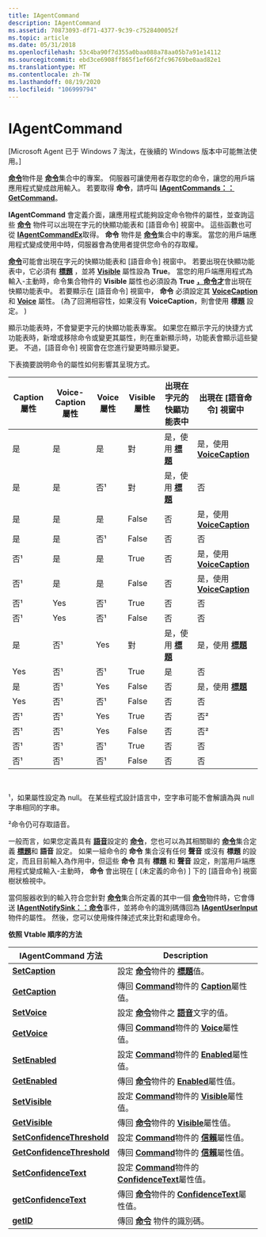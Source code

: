 ```yaml
---
title: IAgentCommand
description: IAgentCommand
ms.assetid: 70873093-df71-4377-9c39-c7528400052f
ms.topic: article
ms.date: 05/31/2018
ms.openlocfilehash: 53c4ba90f7d355a0baa088a78aa05b7a91e14112
ms.sourcegitcommit: ebd3ce6908ff865f1ef66f2fc96769be0aad82e1
ms.translationtype: MT
ms.contentlocale: zh-TW
ms.lasthandoff: 08/19/2020
ms.locfileid: "106999794"
---
```

# <a name="iagentcommand"></a>IAgentCommand

\[Microsoft Agent 已于 Windows 7 淘汰，在後續的 Windows 版本中可能無法使用。\]

[**命令**](/windows/desktop/lwef/the-command-object)物件是 [**命令**](/windows/desktop/lwef/the-commands-collection-object)集合中的專案。 伺服器可讓使用者存取您的命令，讓您的用戶端應用程式變成啟用輸入。 若要取得 **命令**，請呼叫 [**IAgentCommands：： GetCommand**](iagentcommands--getcommand.md)。

**IAgentCommand** 會定義介面，讓應用程式能夠設定命令物件的屬性，並查詢這些 [**命令**](/windows/desktop/lwef/the-command-object) 物件可以出現在字元的快顯功能表和 [語音命令] 視窗中。 這些函數也可從 [**IAgentCommandEx**](iagentcommandex.md)取得。 **命令** 物件是 [**命令**](/windows/desktop/lwef/the-commands-collection-object)集合中的專案。 當您的用戶端應用程式變成使用中時，伺服器會為使用者提供您命令的存取權。

[**命令**](/windows/desktop/lwef/the-command-object)可能會出現在字元的快顯功能表和 [語音命令] 視窗中。 若要出現在快顯功能表中，它必須有 [**標題**](caption-property.md) ，並將 [**Visible**](visible-property.md) 屬性設為 **True**。 當您的用戶端應用程式為輸入-主動時，命令集合物件的 **Visible** 屬性也必須設為 **True** [**，命令才**](/windows/desktop/lwef/the-commands-collection-object)會出現在快顯功能表中。 若要顯示在 [語音命令] 視窗中， **命令** 必須設定其 [**VoiceCaption**](voicecaption-property.md) 和 [**Voice**](voice-property.md) 屬性。  (為了回溯相容性，如果沒有 **VoiceCaption**，則會使用 **標題** 設定。 ) 

顯示功能表時，不會變更字元的快顯功能表專案。 如果您在顯示字元的快捷方式功能表時，新增或移除命令或變更其屬性，則在重新顯示時，功能表會顯示這些變更。 不過，[語音命令] 視窗會在您進行變更時顯示變更。

下表摘要說明命令的屬性如何影響其呈現方式。



| Caption 屬性 | Voice-Caption 屬性 | Voice 屬性 | Visible 屬性 | 出現在字元的快顯功能表中             | 出現在 [語音命令] 視窗中                         |
|------------------|------------------------|----------------|------------------|------------------------------------------------|----------------------------------------------------------|
| 是              | 是                    | 是            | 對             | 是，使用 [**標題**](caption-property.md) | 是，使用 [ **VoiceCaption**](voicecaption-property.md) |
| 是              | 是                    | 否¹            | 對             | 是，使用 [**標題**](caption-property.md) | 否                                                       |
| 是              | 是                    | 是            | False            | 否                                             | 是，使用 [ **VoiceCaption**](voicecaption-property.md) |
| 是              | 是                    | 否¹            | False            | 否                                             | 否                                                       |
| 否¹              | 是                    | 是            | True             | 否                                             | 是，使用 [ **VoiceCaption**](voicecaption-property.md) |
| 否¹              | 是                    | 是            | False            | 否                                             | 是，使用 [ **VoiceCaption**](voicecaption-property.md) |
| 否¹              | Yes                    | 否¹            | True             | 否                                             | 否                                                       |
| 否¹              | Yes                    | 否¹            | False            | 否                                             | 否                                                       |
| 是              | 否¹                    | Yes            | 對             | 是，使用 [**標題**](caption-property.md) | 是，使用 [**標題**](caption-property.md)           |
| Yes              | 否¹                    | 否¹            | True             | 是                                            | 否                                                       |
| 是              | 否¹                    | Yes            | False            | 否                                             | 是，使用 [**標題**](caption-property.md)           |
| Yes              | 否¹                    | 否¹            | False            | 否                                             | 否                                                       |
| 否¹              | 否¹                    | Yes            | True             | 否                                             | 否²                                                      |
| 否¹              | 否¹                    | Yes            | False            | 否                                             | 否²                                                      |
| 否¹              | 否¹                    | 否¹            | True             | 否                                             | 否                                                       |
| 否¹              | 否¹                    | 否¹            | False            | 否                                             | 否                                                       |



 

¹，如果屬性設定為 null。 在某些程式設計語言中，空字串可能不會解讀為與 null 字串相同的字串。

²命令仍可存取語音。

一般而言，如果您定義具有 [**語音**](voice-property.md)設定的 [**命令**](/windows/desktop/lwef/the-command-object)，您也可以為其相關聯的 [**命令**](/windows/desktop/lwef/the-commands-collection-object)集合定義 [**標題**](caption-property.md)和 **語音** 設定。 如果一組命令的 **命令** 集合沒有任何 **聲音** 或沒有 **標題** 的設定，而且目前輸入為作用中，但這些 **命令** 具有 **標題** 和 **聲音** 設定，則當用戶端應用程式變成輸入-主動時， **命令** 會出現在 [ (未定義的命令) ] 下的 [語音命令] 視窗樹狀檢視中。

當伺服器收到的輸入符合您針對 [**命令**](/windows/desktop/lwef/the-commands-collection-object)集合所定義的其中一個 [**命令**](/windows/desktop/lwef/the-command-object)物件時，它會傳送 [**IAgentNotifySink：：命令**](https://www.bing.com/search?q=**IAgentNotifySink::Command**)事件，並將命令的識別碼傳回為 [**IAgentUserInput**](https://www.bing.com/search?q=**IAgentUserInput**)物件的屬性。 然後，您可以使用條件陳述式來比對和處理命令。

**依照 Vtable 順序的方法**



| IAgentCommand 方法                                                   | Description                                                                                                                         |
|-------------------------------------------------------------------------|-------------------------------------------------------------------------------------------------------------------------------------|
| [**SetCaption**](https://www.bing.com/search?q=**SetCaption**)                             | 設定 [**命令**](/windows/desktop/lwef/the-command-object)物件的 [**標題**](caption-property.md)值。                         |
| [**GetCaption**](https://www.bing.com/search?q=**GetCaption**)                             | 傳回 [**Command**](/windows/desktop/lwef/the-command-object)物件的 [**Caption**](caption-property.md)屬性值。               |
| [**SetVoice**](iagentcommand--setvoice.md)                             | 設定 [**命令**](/windows/desktop/lwef/the-command-object)物件之 [**語音**](voice-property.md)文字的值。                        |
| [**GetVoice**](iagentcommand--getvoice.md)                             | 傳回 [**Command**](/windows/desktop/lwef/the-command-object)物件的 [**Voice**](voice-property.md)屬性值。                   |
| [**SetEnabled**](iagentcommand--setenabled.md)                         | 設定 [**Command**](/windows/desktop/lwef/the-command-object)物件的 [**Enabled**](enabled-property.md)屬性值。                 |
| [**GetEnabled**](iagentcommand--getenabled.md)                         | 傳回 [**命令**](/windows/desktop/lwef/the-command-object)物件的 [**Enabled**](enabled-property.md)屬性值。               |
| [**SetVisible**](iagentcommand--setvisible.md)                         | 設定 [**Command**](/windows/desktop/lwef/the-command-object)物件的 [**Visible**](visible-property.md)屬性值。                 |
| [**GetVisible**](iagentcommand--getvisible.md)                         | 傳回 [**命令**](/windows/desktop/lwef/the-command-object)物件的 [**Visible**](visible-property.md)屬性值。               |
| [**SetConfidenceThreshold**](iagentcommand--setconfidencethreshold.md) | 設定 [**Command**](/windows/desktop/lwef/the-command-object)物件的 [**信賴**](confidence-property.md)屬性值。           |
| [**GetConfidenceThreshold**](iagentcommand--getconfidencethreshold.md) | 傳回 [**Command**](/windows/desktop/lwef/the-command-object)物件的 [**信賴**](confidence-property.md)屬性值。         |
| [**SetConfidenceText**](iagentcommand--setconfidencetext.md)           | 設定 [**Command**](/windows/desktop/lwef/the-command-object)物件的 [**ConfidenceText**](confidencetext-property.md)屬性值。   |
| [**getConfidenceText**](iagentcommand--getconfidencetext.md)           | 傳回 [**命令**](/windows/desktop/lwef/the-command-object)物件的 [**ConfidenceText**](confidencetext-property.md)屬性值。 |
| [**getID**](iagentcommand--getid.md)                                   | 傳回 [**命令**](/windows/desktop/lwef/the-command-object) 物件的識別碼。                                                                      |



 

 

 